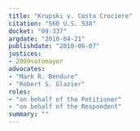 ```yaml
---
title: "Krupski v. Costa Crociere"
citation: "560 U.S. 538"
docket: "09-337"
argdate: "2010-04-21"
publishdate: "2010-06-07"
justices:
- 2009sotomayor
advocates:
- "Mark R. Bendure"
- "Robert S. Glazier"
roles:
- "on behalf of the Petitioner"
- "on behalf of the Respondent"
summary: ""
---
```


